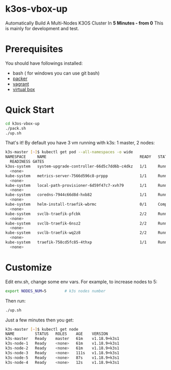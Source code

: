 # k3os-vbox-up
Automatically Build A Multi-Nodes K3OS Cluster In **5 Minutes - from 0**
This is mainly for development and test.

# Prerequisites
You should have followings installed:

* bash ( for windows you can use git bash)
* [packer](https://www.packer.io/)
* [vagrant](https://www.vagrantup.com/)
* [virtual box](https://www.virtualbox.org/)

# Quick Start

```bash
cd k3os-vbox-up
./pack.sh
./up.sh
```
That's it! By default you have 3 vm running with k3s: 1 master, 2 nodes: 

```bash
k3s-master [~]$ kubectl get pod --all-namespaces -o wide
NAMESPACE     NAME                                         READY   STATUS      RESTARTS   AGE   IP          NODE         NOMINATED NODE
  READINESS GATES
k3os-system   system-upgrade-controller-66d5c7dd6b-c4dkz   1/1     Running     0          51m   10.42.0.4   k3s-master   <none>
  <none>
kube-system   metrics-server-7566d596c8-prppp              1/1     Running     0          51m   10.42.0.2   k3s-master   <none>
  <none>
kube-system   local-path-provisioner-6d59f47c7-xvh79       1/1     Running     0          51m   10.42.0.3   k3s-master   <none>
  <none>
kube-system   coredns-7944c66d8d-hxb82                     1/1     Running     0          51m   10.42.1.3   k3s-node-1   <none>
  <none>
kube-system   helm-install-traefik-wbrmc                   0/1     Completed   0          51m   10.42.1.2   k3s-node-1   <none>
  <none>
kube-system   svclb-traefik-pfcbk                          2/2     Running     0          50m   10.42.0.5   k3s-master   <none>
  <none>
kube-system   svclb-traefik-6nsz2                          2/2     Running     0          50m   10.42.1.4   k3s-node-1   <none>
  <none>
kube-system   svclb-traefik-wq2z8                          2/2     Running     0          50m   10.42.2.3   k3s-node-2   <none>
  <none>
kube-system   traefik-758cd5fc85-4thxp                     1/1     Running     0          50m   10.42.2.2   k3s-node-2   <none>
  <none>
```

# Customize
Edit env.sh, change some env vars.
For example, to increase nodes to 5:

```bash
export NODES_NUM=5        # k3s nodes number
```
Then run:
```bash
./up.sh
```
Just a few minutes then you get:
```bash
k3s-master [~]$ kubectl get node
NAME         STATUS   ROLES    AGE    VERSION
k3s-master   Ready    master   61m    v1.18.9+k3s1
k3s-node-1   Ready    <none>   61m    v1.18.9+k3s1
k3s-node-2   Ready    <none>   61m    v1.18.9+k3s1
k3s-node-3   Ready    <none>   111s   v1.18.9+k3s1
k3s-node-5   Ready    <none>   87s    v1.18.9+k3s1
k3s-node-4   Ready    <none>   12s    v1.18.9+k3s1
```



